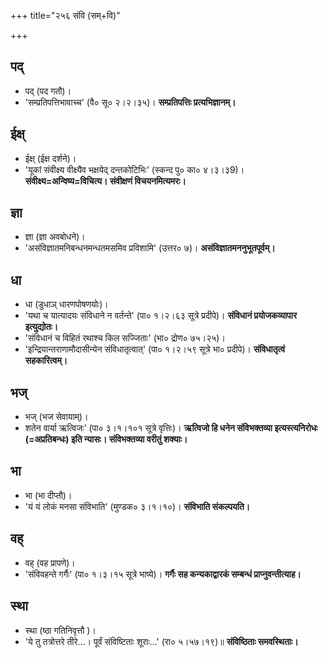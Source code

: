 +++
title="२५६ संवि (सम्+वि)"

+++

## पद्
- पद् (पद गतौ)।
- 'सम्प्रतिपत्तिभावाच्च' (वै० सू० २।२।३५)। **सम्प्रतिपत्तिः प्रत्यभिज्ञानम्।**

## ईक्ष्
- ईक्ष् (ईक्ष दर्शने)।
- 'यूकां संवीक्ष्य वीक्ष्यैव भक्षयेद् दन्तकोटिभिः' (स्कन्द पु० का० ४।३।३9)। **संवीक्ष्य=अन्विष्य=विचित्य। संवीक्षणं विचयनमित्यमरः।**

## ज्ञा
- ज्ञा (ज्ञा अवबोधने)।
- 'असंविज्ञातमनिबन्धनमन्धतमसमिव प्रविशामि' (उत्तर० ७)। **असंविज्ञातमननुभूतपूर्वम्।**

## धा
- धा (डुधाञ् धारणपोषणयोः)।
- 'यथा च यात्यादयः संविधाने न वर्तन्ते' (पा० १।२।६३ सूत्रे प्रदीपे)। **संविधानं प्रयोजकव्यापार इत्युद्योतः।**
- 'संविधानं च विहितं रथाश्च किल सज्जिताः' (भा० द्रोण० ७५।२५)।
- 'इन्द्रियान्तराणामौदासीन्येन संविधातृत्वात्' (पा० १।२।५९ सूत्रे भा० प्रदीपे)। **संविधातृत्वं सहकारित्वम्।**

## भज्
- भज् (भज सेवायाम्)।
- शतेन वार्या ऋत्विजः' (पा० ३।१।१०१ सूत्रे वृत्तिः)। **ऋत्विजो हि धनेन संविभक्तव्या इत्यस्त्यनिरोधः (=अप्रतिबन्धः) इति न्यासः। संविभक्तव्या वरीतुं शक्याः।**

## भा
- भा (भा दीप्तौ)।
- 'यं यं लोकं मनसा संविभाति' (मुण्डक० ३।१।१०)। **संविभाति संकल्पयति।**

## वह्
- वह् (वह प्रापणे)।
- 'संविवहन्ते गर्गैः' (पा० १।३।१५ सूत्रे भाष्ये)। **गर्गैः सह कन्यकाद्वारकं सम्बन्धं प्राप्नुवन्तीत्याह।**

## स्था
- स्था (ष्ठा गतिनिवृत्तौ )।
- 'ये तु तत्रोत्तरे तीरे…। पूर्वं संविष्टिताः शूराः…' (रा० ५।५७।१९)॥ **संविष्ठिताः समवस्थिताः।**
